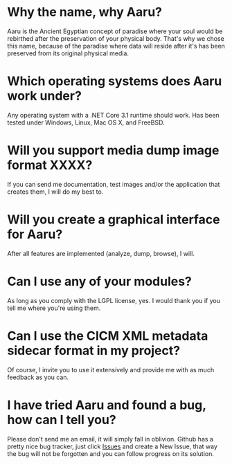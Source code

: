 # Why the name, why Aaru?

Aaru is the Ancient Egyptian concept of paradise where your soul would be rebirthed after the preservation of your physical body. That's why we chose this name, because of the paradise where data will reside after it's has been preserved from its original physical media.

# Which operating systems does Aaru work under?

Any operating system with a .NET Core 3.1 runtime should work. Has been tested under Windows, Linux, Mac OS X, and FreeBSD.

# Will you support media dump image format XXXX?

If you can send me documentation, test images and/or the application that creates them, I will do my best to.

# Will you create a graphical interface for Aaru?

After all features are implemented (analyze, dump, browse), I will.

# Can I use any of your modules?

As long as you comply with the LGPL license, yes. I would thank you if you tell me where you're using them.

# Can I use the CICM XML metadata sidecar format in my project?

Of course, I invite you to use it extensively and provide me with as much feedback as you can.

# I have tried Aaru and found a bug, how can I tell you?

Please don't send me an email, it will simply fall in oblivion. Github has a pretty nice bug tracker, just click [Issues](https://github.com/aaru-dps/Aaru/issues) and create a New Issue, that way the bug will not be forgotten
and you can follow progress on its solution.
